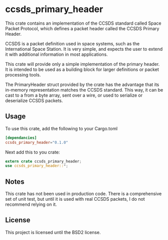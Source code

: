 # ccsds_primary_header
This crate contains an implementation of the CCSDS standard
called Space Packet Protocol, which defines a packet header
called the CCSDS Primary Header.


CCSDS is a packet definition used in space systems, such as the
International Space Station. It is very simple, and expects
the user to extend it with additional information in most
applications. 


This crate will provide only a simple implementation of the
primary header. It is intended to be used as a building
block for larger definitions or packet processing tools.

The PrimaryHeader struct provided by the crate has the
advantage that its in-memory representation matches the
CCSDS standard. This way, it can be cast to a from a 
byte array, sent over a wire, or used to serialize or
deserialize CCSDS packets.


## Usage
To use this crate, add the following to your Cargo.toml
```toml
[dependancies]
ccsds_primary_header="0.1.0"
```

Next add this to you crate:
```rust
extern crate ccsds_primary_header;
use ccsds_primary_header::*;
```

## Notes
This crate has not been used in production code. There is
a comprehensive set of unit test, but until it is used with
real CCSDS packets, I do not recommend relying on it.

## License
This project is licensed until the BSD2 license.
